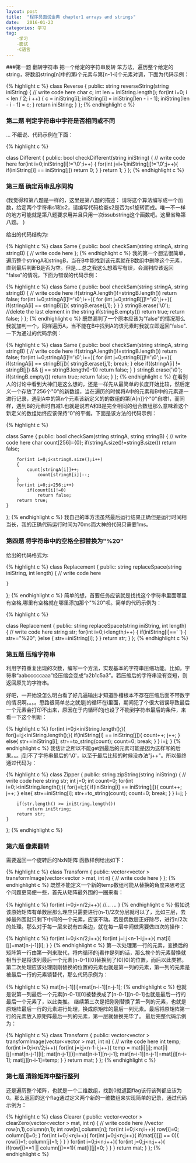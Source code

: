 ```yaml
---
layout: post
title:  "程序员面试金典 chapter1 arrays and strings"
date:   2016-01-23 
categories: 学习
tag: 
    -学习
    -面试
    -C语言
---
```

###第一题  翻转字符串
把一个给定的字符串反转
笨方法，遍历整个给定的string，将数组string[n]中的第i个元素与第[n-1-i]个元素对调，下面为代码示例：

{% highlight c %}
class Reverse {
public:
    string reverseString(string iniString) {
        // write code here
        char c;
        int len = iniString.length();
        for(int i=0; i < len / 2; i ++)
        {
         c = iniString[i];
            iniString[i] = iniString[len - i - 1];
            iniString[len - i - 1] = c;
        }
        return iniString;
    }
};
{% endhighlight c %}
### 第二题  判定字符串中字符是否相同或不同
...
不细说、代码示例在下面：

{% highlight c %}

class Different {
public:
    bool checkDifferent(string iniString) {
        // write code here
        for(int i=0;iniString[i]!='\0';i++)
            {
            for(int j=i+1;iniString[j]!='\0';j++){
                if(iniString[i] == iniString[j])
                    return 0;
            }
        }
            return 1;
    }
};
{% endhighlight c %}
### 第三题  确定两串乱序同构

(我觉得和第八题是一样的，这里是第八题的描述：
请将这个算法编写成一个函数，给定两个字符串s1和s2，请编写代码检查s2是否为s1旋转而成。唯一不一样的地方可能就是第八题要求用并且只用一次issubstring这个函数吧。这里省略第八题。
)

给出的代码结构为:

{% highlight c %}
class Same {
public:
    bool checkSam(string stringA, string stringB) {
        // write code here
};
{% endhighlight c %}
我的第一个想法很简单，遍历整个stringA和stringB，当在B中能找到该元素就在B数组中删除这个元素，直到最后判断B是否为空。但是....总之我这么想着写有误，会漏判应该返回 "false"的情况，下面为错误的代码示例：

{% highlight c %}
class Same {
public:
    bool checkSam(string stringA, string stringB) {
        // write code here
        if(stringA.length()!=stringB.length())
            return false;
       for(int i=0;stringA[i]!='\0';i++){
           for (int j=0;stringB[j]!='\0';j++){
               if(stringA[i] == stringB[j]){
                   stringB.erase(j,1);
               }
           }
       }
        stringB.erase('\0');  //delete the last element in the string
        if(stringB.empty())
            return true;
        return false;
    }
};
{% endhighlight c %}
既然漏判了一个原本应该为"false"的情况那么我就加判一个，同样遍历A，当不能在B中找到A的该元素时我就立即返回"false".一下为通过的代码示例：

{% highlight c %}
class Same {
public:
    bool checkSam(string stringA, string stringB) {
        // write code here
        if(stringA.length()!=stringB.length())
            return false;
       for(int i=0;stringA[i]!='\0';i++){
           for (int j=0;stringB[j]!='\0';j++){
               if(stringA[i] == stringB[j]){
                   stringB.erase(j,1);
                   break;
               }
               else if((stringA[i] != stringB[j]) && (j == stringB.length()-1))
                   return false;
           }
       }
        stringB.erase('\0');
        if(stringB.empty())
            return true;
        return false;
    }
};
{% endhighlight c %}
在看别人的讨论中看到大神们是这么想的，还是一样先从最简单的长度开始比较，然后定义一个存放了256个"0"的新数组，当在遍历的时候将A中的元素和B中的元素逐一进行记录，遇到A中的第n个元素该新定义的的数组的第[A[n]]个"0"自增1，而同样，遇到B的元素时自减1.也就是说若A和B是完全相同的组合数组那么意味着这个新定义的数组始终应该保持“0”的平衡。下面是该方法的代码示例：

{% highlight c %}

class Same {
public:
    bool checkSam(string stringA, string stringB) {
        // write code here
        char count[256]={0};
        if(stringA.size()!=stringB.size()) return false;
          
        for(int i=0;i<stringA.size();i++)
        {
            count[stringA[i]]++;
                count[stringB[i]]--;
        }
        for(int i=0;i<256;i++)
            if(count[i]!=0)
                return false;
        return true;
    }
};
{% endhighlight c %}
我自己的本方法虽然最后运行结果正确但是运行时间相当长，我的正确代码运行时间为70ms而大神的代码只需要1ms。

### 第四题 将字符串中的空格全部替换为"%20"
给出的代码格式为:

{% highlight c %}
class Replacement {
public:
    string replaceSpace(string iniString, int length) {
        // write code here
        
    }
};
{% endhighlight c %}
简单的想，首要任务应该就是找找这个字符串里面哪里有空格,哪里有空格就在哪里添加那个"%20"呗。简单的代码示例为：

{% highlight c %}

class Replacement {
public:
    string replaceSpace(string iniString, int length) {
        // write code here
        string str;
        for(int i=0;i<length;i++)
        {
            if(iniString[i]==' ')
            {
                str+="%20";
            }else
            {
                str+=iniString[i];
            }
        }
        return str;
    }
};
{% endhighlight c %}
### 第五题 压缩字符串
利用字符重复出现的次数，编写一个方法，实现基本的字符串压缩功能。比如，字符串“aabcccccaaa”经压缩会变成“a2b1c5a3”。若压缩后的字符串没有变短，则返回原先的字符串。

好吧，一开始没怎么明白看了好几遍输出才知道卧槽根本不存在压缩后面不带数字的情况啊。。。。思路很简单总之就是j的循环在i里面，期间犯了个很大错误导致最后一个元素会打印不出来，原因在于内循环的j也设了不能到字符串最后的条件，来看一下这个判断：

{% highlight c %}
for(int i=0;i<iniString.length();){
            for(j=i;j<iniString.length();){
                if(iniString[i] == iniString[j]){
                    count++;
                    j++;
                }
                else{
                       str+=iniString[i];
                       str+=to_string(count);
                    count=0;
                    break;
                }
            }
            i=j;
        }
{% endhighlight c %}
我估计之所以不能get到最后的元素可能是因为这样写的后果。。。j到不了字符串最后的'\0'，以至于最后比较的时候没办法"j++"。所以最终通过代码为：

{% highlight c %}
class Zipper {
public:
    string zipString(string iniString) {
        // write code here
        string str;
        int j=0;
        int count=0;
        for(int i=0;i<iniString.length();){
            for(j=i;;){
                if(iniString[i] == iniString[j]){
                    count++;
                    j++;
                }
                else{
                       str+=iniString[i];
                       str+=to_string(count);
                    count=0;
                    break;
                }
            }
            i=j;
        }
        
        if(str.length() >= iniString.length())
            return iniString;
        return str;
    }
};
{% endhighlight c %}
### 第六题 像素翻转
需要返回一个旋转后的NxN矩阵
函数样例给出如下：

{% highlight c %}
class Transform {
public:
    vector<vector<int> > transformImage(vector<vector<int> > mat, int n) {
        // write code here
    }
};
{% endhighlight c %}
既然不能定义一个新的temp数组可能从替换的角度来思考这个问题更简便一些，首先从矩阵最外围的一圈来看：

{% highlight c %}
for(int i=0;i<n/2;i++){
 //... ...
}
{% endhighlight c %}
假如说该原始矩阵有单数层那么理应只需要进行(n-1)/2次分层就可以了，比如三层，去掉最外围就只剩下中间的一个元素，应该不动。若是偶数层正好除尽，进行n/2次的处理。那么对于每一层来说有四条边，就在每一层中间做需要做四次的操作：

{% highlight c %}
for(int i=0;i<n/2;i++){
    for(int j=i;j<n-1-i;j++){
        mat[i][j]=mat[n-j-1][i];
  }
}
{% endhighlight c %}
第一次处理第一行的元素，变换后的矩阵第一行由第一列来取代，将内循环的j看作是列的话，那么挨个的元素替换就相当于是将该列最后一个元素[n-0-1][0]替换到了[0][0]的位置，而后以此类推。
第二次处理应该处理刚刚替换的位置的元素也就是第一列的元素，第一列的元素是被最后一行的元素锁替代，那么代码示例为：

{% highlight c %}
mat[n-j-1][i]=mat[n-i-1][n-j-1];
{% endhighlight c %}
也就是说第一列最后一个元素[n-0-1][0]被替换成了[n-0-1][n-0-1]也就是最后一行的最后一个元素了，以此类推。
继续第三次是把刚刚替换了第一列的元素，也就是原矩阵最后一行的元素进行处理，换成原矩阵的最后一列元素。最后将原矩阵第一行的元素放入原矩阵最后一列的元素，第一层就替换完毕了。
最后完整代码示例为：

{% highlight c %}
class Transform {
public:
    vector<vector<int> > transformImage(vector<vector<int> > mat, int n) {
    // write code here
    int temp;
    for(int i=0;i<n/2;i++){
      for(int j=i;j<n-1-i;j++){
          temp = mat[i][j];
          mat[i][j]=mat[n-j-1][i];
          mat[n-j-1][i]=mat[n-i-1][n-j-1];
          mat[n-i-1][n-j-1]=mat[j][n-i-1];
          mat[j][n-i-1]=temp;
      }
  }
    return mat;
    }
};
{% endhighlight c %}
### 第七题  清除矩阵中整行整列
还是遍历整个矩阵，也就是一个二维数组，找到0就返回flag该行该列都应该为0。那么返回的这个flag通过定义两个新的一维数组来实现简单的记录，通过代码示例为：

{% highlight c %}
class Clearer {
public:
    vector<vector<int> > clearZero(vector<vector<int> > mat, int n) {
        // write code here
        //vector<int> row(n,1),column(n,1);
        int row[n],column[n];
        for(int i=0;i<n;i++){
            row[i]=0;
            column[i]=0;
        }
        for(int i=0;i<n;i++){
            for(int j=0;j<n;j++){
                if(mat[i][j] == 0){
                    row[i]=1;
                    column[j]=1;
                }
            }
        }
        for(int i=0;i<n;i++){
            for(int j=0;j<n;j++){
                if(row[i]==1 || column[j]==1){
                    mat[i][j]=0;
                }
            }
        }
        return mat;
    }
};
{% endhighlight c %}
